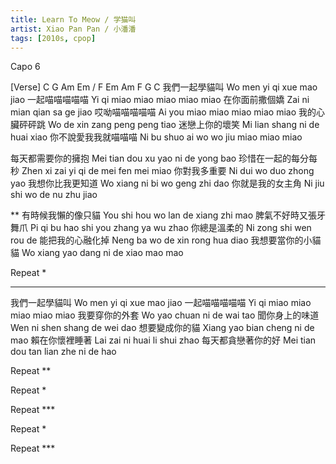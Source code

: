 ```yaml
---
title: Learn To Meow / 学猫叫
artist: Xiao Pan Pan / 小潘潘
tags: [2010s, cpop]
---
```


Capo 6

[Verse] C G Am Em / F Em Am F G C
我們一起學貓叫
Wo men yi qi xue mao jiao
一起喵喵喵喵喵
Yi qi miao miao miao miao miao
在你面前撒個嬌
Zai ni mian qian sa ge jiao
哎呦喵喵喵喵喵
Ai you miao miao miao miao miao
我的心臟砰砰跳
Wo de xin zang peng peng tiao
迷戀上你的壞笑
Mi lian shang ni de huai xiao
你不說愛我我就喵喵喵
Ni bu shuo ai wo wo jiu miao miao miao
 
每天都需要你的擁抱
Mei tian dou xu yao ni de yong bao
珍惜在一起的每分每秒
Zhen xi zai yi qi de mei fen mei miao
你對我多重要
Ni dui wo duo zhong yao
我想你比我更知道
Wo xiang ni bi wo geng zhi dao
你就是我的女主角
Ni jiu shi wo de nu zhu jiao
 
**
有時候我懶的像只貓
You shi hou wo lan de xiang zhi mao
脾氣不好時又張牙舞爪
Pi qi bu hao shi you zhang ya wu zhao
你總是溫柔的
Ni zong shi wen rou de
能把我的心融化掉
Neng ba wo de xin rong hua diao
我想要當你的小貓貓
Wo xiang yao dang ni de xiao mao mao
 
Repeat *
 
***
我們一起學貓叫
Wo men yi qi xue mao jiao
一起喵喵喵喵喵
Yi qi miao miao miao miao miao
我要穿你的外套
Wo yao chuan ni de wai tao
聞你身上的味道
Wen ni shen shang de wei dao
想要變成你的貓
Xiang yao bian cheng ni de mao
賴在你懷裡睡著
Lai zai ni huai li shui zhao
每天都貪戀著你的好
Mei tian dou tan lian zhe ni de hao
 
Repeat **
 
Repeat *
 
Repeat ***
 
Repeat *
 
Repeat ***
 